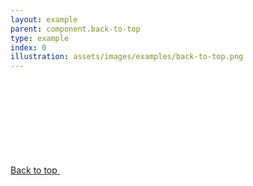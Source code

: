 ```yaml
---
layout: example
parent: component.back-to-top
type: example
index: 0
illustration: assets/images/examples/back-to-top.png
---
```

<div class="ds_back-to-top" data-module="ds-back-to-top">
    <a href="#" class="ds_back-to-top__button">Back to top <svg class="ds_icon  ds_back-to-top__icon" aria-hidden="true" role="img"><use xlink:href="/assets/images/icons/icons.stack.svg#arrow_upward"></use></svg></a>
</div>
